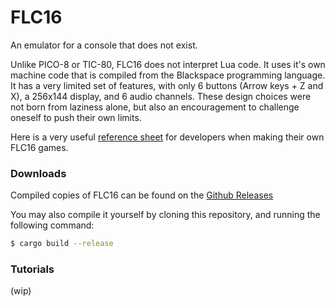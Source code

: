 # FLC16
An emulator for a console that does not exist.

Unlike PICO-8 or TIC-80, FLC16 does not interpret Lua code. It uses it's own machine code that is compiled from the Blackspace programming language.  
It has a very limited set of features, with only 6 buttons (Arrow keys + Z and X), a 256x144 display, and 6 audio channels. These design choices were not born from laziness alone, but also an encouragement to challenge oneself to push their own limits. 

Here is a very useful [reference sheet](refsheet.md) for developers when making their own FLC16 games.

### Downloads
Compiled copies of FLC16 can be found on the [Github Releases](https://github.com/FLC16/FLC16/releases)

You may also compile it yourself by cloning this repository, and running the following command:
```sh
$ cargo build --release
```

### Tutorials
(wip)
